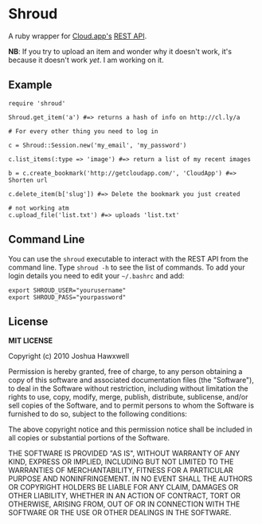 # Shroud

A ruby wrapper for [Cloud.app's](http://getcloudapp.com/) [REST API](http://support.getcloudapp.com/faqs/developers/api).

__NB__: If you try to upload an item and wonder why it doesn't work, it's because it doesn't work *yet*. I am working on it.



## Example
  
    require 'shroud'
    
    Shroud.get_item('a') #=> returns a hash of info on http://cl.ly/a
    
    # For every other thing you need to log in
    
    c = Shroud::Session.new('my_email', 'my_password')
    
    c.list_items(:type => 'image') #=> return a list of my recent images
    
    b = c.create_bookmark('http://getcloudapp.com/', 'CloudApp') #=> Shorten url
    
    c.delete_item(b['slug']) #=> Delete the bookmark you just created
    
    # not working atm
    c.upload_file('list.txt') #=> uploads 'list.txt'



## Command Line

You can use the `shroud` executable to interact with the REST API from the command line. Type `shroud -h` to see the list of commands. To add your login details you need to edit your `~/.bashrc` and add:

    export SHROUD_USER="yourusername"
    export SHROUD_PASS="yourpassword"


## License

__MIT LICENSE__

Copyright (c) 2010 Joshua Hawxwell

 Permission is hereby granted, free of charge, to any person obtaining a copy of this software and associated documentation files (the "Software"), to deal in the Software without restriction, including without limitation the rights to use, copy, modify, merge, publish, distribute, sublicense, and/or sell copies of the Software, and to permit persons to whom the Software is furnished to do so, subject to the following conditions:

 The above copyright notice and this permission notice shall be included in all copies or substantial portions of the Software.
 
 THE SOFTWARE IS PROVIDED "AS IS", WITHOUT WARRANTY OF ANY KIND, EXPRESS OR IMPLIED, INCLUDING BUT NOT LIMITED TO THE WARRANTIES OF MERCHANTABILITY, FITNESS FOR A PARTICULAR PURPOSE AND NONINFRINGEMENT. IN NO EVENT SHALL THE AUTHORS OR COPYRIGHT HOLDERS BE LIABLE FOR ANY CLAIM, DAMAGES OR OTHER LIABILITY, WHETHER IN AN ACTION OF CONTRACT, TORT OR OTHERWISE, ARISING FROM, OUT OF OR IN CONNECTION WITH THE SOFTWARE OR THE USE OR OTHER DEALINGS IN THE SOFTWARE.